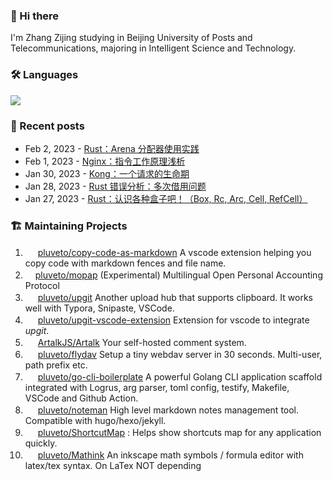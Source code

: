 ### 👋 Hi there 

I'm Zhang Zijing studying in Beijing University of Posts and Telecommunications, majoring in Intelligent Science and Technology.

### 🛠 Languages

![](https://skillicons.dev/icons?i=go,python,c,cpp,cs,js,ts,java,rust,ocaml,bash)

### 📜 Recent posts

<!-- BLOG-POST-LIST:START -->
 - Feb 2, 2023 - [Rust：Arena 分配器使用实践](https://www.less-bug.com/posts/rust-arena-allocator-usage-practice/)
 - Feb 1, 2023 - [Nginx：指令工作原理浅析](https://www.less-bug.com/posts/nginx-analysis-of-how-commands-work/)
 - Jan 30, 2023 - [Kong：一个请求的生命期](https://www.less-bug.com/posts/kong-the-lifetime-of-a-request/)
 - Jan 28, 2023 - [Rust 错误分析：多次借用问题](https://www.less-bug.com/posts/rust-error-analysis-multiple-borrow-problems/)
 - Jan 27, 2023 - [Rust：认识各种盒子吧！（Box, Rc, Arc, Cell, RefCell）](https://www.less-bug.com/posts/rust-get-to-know-all-kinds-of-boxes-box-rc-arc-cell-refcell/)<!-- BLOG-POST-LIST:END -->

<!--
**pluveto/pluveto** is a ✨ _special_ ✨ repository because its `README.md` (this file) appears on your GitHub profile.

Here are some ideas to get you started:

- 🔭 I’m currently working on ...
- 🌱 I’m currently learning ...
- 👯 I’m looking to collaborate on ...
- 🤔 I’m looking for help with ...
- 💬 Ask me about ...
- 📫 How to reach me: ...
- 😄 Pronouns: ...
- ⚡ Fun fact: ...
-->

### 🏗️ Maintaining Projects

1. <img src="https://cdn.jsdelivr.net/npm/programming-languages-logos/src/javascript/javascript_16x16.png" height="16"> [pluveto/copy-code-as-markdown](https://github.com/pluveto/copy-code-as-markdown) A vscode extension helping you copy code with markdown fences and file name.
2. <img src="https://cdn.jsdelivr.net/npm/programming-languages-logos/src/rust/rust_16x16.png" height="16">[pluveto/mopap](https://github.com/pluveto/mopap) (Experimental) Multilingual Open Personal Accounting Protocol
3. <img src="https://cdn.jsdelivr.net/npm/programming-languages-logos/src/go/go_16x16.png" height="16"> [pluveto/upgit](https://github.com/pluveto/upgit) Another upload hub that supports clipboard. It works well with Typora, Snipaste, VSCode.
4. <img src="https://cdn.jsdelivr.net/npm/programming-languages-logos/src/javascript/javascript_16x16.png" height="16"> [pluveto/upgit-vscode-extension](https://github.com/pluveto/upgit-vscode-extension) Extension for vscode to integrate *upgit*.
5. <img src="https://cdn.jsdelivr.net/npm/programming-languages-logos/src/typescript/typescript_16x16.png" height="16"> [ArtalkJS/Artalk](https://github.com/ArtalkJS/Artalk) Your self-hosted comment system.
6. <img src="https://cdn.jsdelivr.net/npm/programming-languages-logos/src/go/go_16x16.png" height="16"> [pluveto/flydav](https://github.com/pluveto/flydav) Setup a tiny webdav server in 30 seconds. Multi-user, path prefix etc.
7. <img src="https://cdn.jsdelivr.net/npm/programming-languages-logos/src/go/go_16x16.png" height="16"> [pluveto/go-cli-boilerplate](https://github.com/pluveto/go-cli-boilerplate) A powerful Golang CLI application scaffold integrated with Logrus, arg parser, toml config, testify, Makefile, VSCode and Github Action.
8. <img src="https://cdn.jsdelivr.net/npm/programming-languages-logos/src/go/go_16x16.png" height="16"> [pluveto/noteman](https://github.com/pluveto/noteman) High level markdown notes management tool. Compatible with hugo/hexo/jekyll.
9. <img src="https://cdn.jsdelivr.net/npm/programming-languages-logos/src/csharp/csharp_16x16.png" height="16"> [pluveto/ShortcutMap](https://github.com/pluveto/ShortcutMap) : Helps show shortcuts map for any application quickly.
10. <img src="https://cdn.jsdelivr.net/npm/programming-languages-logos/src/csharp/csharp_16x16.png" height="16"> [pluveto/Mathink](https://github.com/pluveto/Mathink) An inkscape math symbols / formula editor with latex/tex syntax. On LaTex NOT depending
